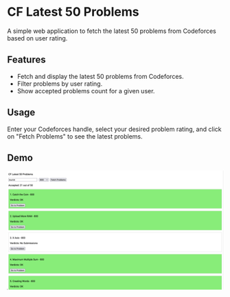 # CF Latest 50 Problems

A simple web application to fetch the latest 50 problems from Codeforces based on user rating.

## Features

- Fetch and display the latest 50 problems from Codeforces.
- Filter problems by user rating.
- Show accepted problems count for a given user.

## Usage

Enter your Codeforces handle, select your desired problem rating, and click on "Fetch Problems" to see the latest problems.

## Demo

![Demo Screenshot](./images/screenshot.png)
